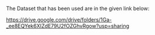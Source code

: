 The Dataset that has been used are in the given link below:

https://drive.google.com/drive/folders/1Ga-_ee8EQYek6XIZdE79U2fOZGhvRgow?usp=sharing 